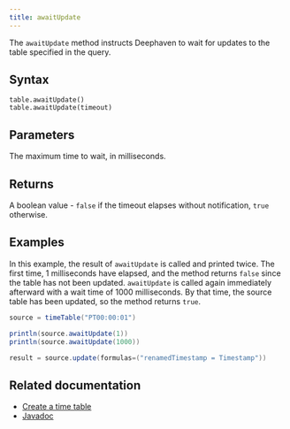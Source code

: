 ```yaml
---
title: awaitUpdate
---
```


The `awaitUpdate` method instructs Deephaven to wait for updates to the table specified in the query.

## Syntax

```
table.awaitUpdate()
table.awaitUpdate(timeout)
```

## Parameters

<ParamTable>
<Param name="timeout" type="long">

The maximum time to wait, in milliseconds.

</Param>
</ParamTable>

## Returns

A boolean value - `false` if the timeout elapses without notification, `true` otherwise.

## Examples

In this example, the result of `awaitUpdate` is called and printed twice. The first time, 1 milliseconds have elapsed, and the method returns `false` since the table has not been updated. `awaitUpdate` is called again immediately afterward with a wait time of 1000 milliseconds. By that time, the source table has been updated, so the method returns `true`.

```groovy order=source,result
source = timeTable("PT00:00:01")

println(source.awaitUpdate(1))
println(source.awaitUpdate(1000))

result = source.update(formulas=("renamedTimestamp = Timestamp"))
```

## Related documentation

- [Create a time table](../../../how-to-guides/time-table.md)
- [Javadoc](https://deephaven.io/core/javadoc/io/deephaven/engine/table/Table.html#awaitUpdate())
